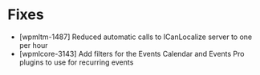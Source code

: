 # Fixes
* [wpmltm-1487] Reduced automatic calls to ICanLocalize server to one per hour
* [wpmlcore-3143] Add filters for the Events Calendar and Events Pro plugins to use for recurring events